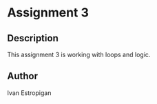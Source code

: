 # Assignment 3 

## Description
This assignment 3 is working with loops and logic. 

## Author
Ivan Estropigan
